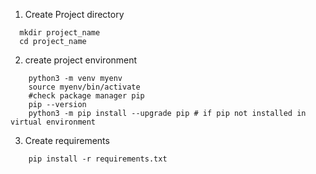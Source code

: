 1. Create Project directory
  ```
    mkdir project_name
    cd project_name
  ```
2. create project environment
```
    python3 -m venv myenv
    source myenv/bin/activate
    #check package manager pip
    pip --version
    python3 -m pip install --upgrade pip # if pip not installed in virtual environment
```
3. Create requirements
```
    pip install -r requirements.txt
```

